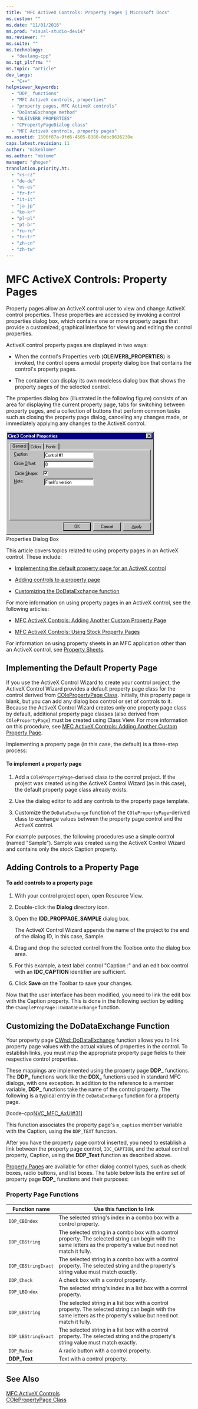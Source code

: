 ```yaml
---
title: "MFC ActiveX Controls: Property Pages | Microsoft Docs"
ms.custom: ""
ms.date: "11/01/2016"
ms.prod: "visual-studio-dev14"
ms.reviewer: ""
ms.suite: ""
ms.technology: 
  - "devlang-cpp"
ms.tgt_pltfrm: ""
ms.topic: "article"
dev_langs: 
  - "C++"
helpviewer_keywords: 
  - "DDP_ functions"
  - "MFC ActiveX controls, properties"
  - "property pages, MFC ActiveX controls"
  - "DoDataExchange method"
  - "OLEIVERB_PROPERTIES"
  - "CPropertyPageDialog class"
  - "MFC ActiveX controls, property pages"
ms.assetid: 1506f87a-9fd6-4505-8380-0dbc9636230e
caps.latest.revision: 11
author: "mikeblome"
ms.author: "mblome"
manager: "ghogen"
translation.priority.ht: 
  - "cs-cz"
  - "de-de"
  - "es-es"
  - "fr-fr"
  - "it-it"
  - "ja-jp"
  - "ko-kr"
  - "pl-pl"
  - "pt-br"
  - "ru-ru"
  - "tr-tr"
  - "zh-cn"
  - "zh-tw"
---
```

# MFC ActiveX Controls: Property Pages
Property pages allow an ActiveX control user to view and change ActiveX control properties. These properties are accessed by invoking a control properties dialog box, which contains one or more property pages that provide a customized, graphical interface for viewing and editing the control properties.  
  
 ActiveX control property pages are displayed in two ways:  
  
-   When the control's Properties verb (**OLEIVERB_PROPERTIES**) is invoked, the control opens a modal property dialog box that contains the control's property pages.  
  
-   The container can display its own modeless dialog box that shows the property pages of the selected control.  
  
 The properties dialog box (illustrated in the following figure) consists of an area for displaying the current property page, tabs for switching between property pages, and a collection of buttons that perform common tasks such as closing the property page dialog, canceling any changes made, or immediately applying any changes to the ActiveX control.  
  
 ![Properties dialog box for Circ3](../mfc/media/vc373i1.gif "vc373I1")  
Properties Dialog Box  
  
 This article covers topics related to using property pages in an ActiveX control. These include:  
  
-   [Implementing the default property page for an ActiveX control](#_core_implementing_the_default_property_page)  
  
-   [Adding controls to a property page](#_core_adding_controls_to_a_property_page)  
  
-   [Customizing the DoDataExchange function](#_core_customizing_the_dodataexchange_function)  
  
 For more information on using property pages in an ActiveX control, see the following articles:  
  
-   [MFC ActiveX Controls: Adding Another Custom Property Page](../mfc/mfc-activex-controls-adding-another-custom-property-page.md)  
  
-   [MFC ActiveX Controls: Using Stock Property Pages](../mfc/mfc-activex-controls-using-stock-property-pages.md)  
  
 For information on using property sheets in an MFC application other than an ActiveX control, see [Property Sheets](../mfc/property-sheets-mfc.md).  
  
##  <a name="_core_implementing_the_default_property_page"></a> Implementing the Default Property Page  
 If you use the ActiveX Control Wizard to create your control project, the ActiveX Control Wizard provides a default property page class for the control derived from [COlePropertyPage Class](../mfc/reference/colepropertypage-class.md). Initially, this property page is blank, but you can add any dialog box control or set of controls to it. Because the ActiveX Control Wizard creates only one property page class by default, additional property page classes (also derived from `COlePropertyPage`) must be created using Class View. For more information on this procedure, see [MFC ActiveX Controls: Adding Another Custom Property Page](../mfc/mfc-activex-controls-adding-another-custom-property-page.md).  
  
 Implementing a property page (in this case, the default) is a three-step process:  
  
#### To implement a property page  
  
1.  Add a `COlePropertyPage`-derived class to the control project. If the project was created using the ActiveX Control Wizard (as in this case), the default property page class already exists.  
  
2.  Use the dialog editor to add any controls to the property page template.  
  
3.  Customize the `DoDataExchange` function of the `COlePropertyPage`-derived class to exchange values between the property page control and the ActiveX control.  
  
 For example purposes, the following procedures use a simple control (named "Sample"). Sample was created using the ActiveX Control Wizard and contains only the stock Caption property.  
  
##  <a name="_core_adding_controls_to_a_property_page"></a> Adding Controls to a Property Page  
  
#### To add controls to a property page  
  
1.  With your control project open, open Resource View.  
  
2.  Double-click the **Dialog** directory icon.  
  
3.  Open the **IDD_PROPPAGE_SAMPLE** dialog box.  
  
     The ActiveX Control Wizard appends the name of the project to the end of the dialog ID, in this case, Sample.  
  
4.  Drag and drop the selected control from the Toolbox onto the dialog box area.  
  
5.  For this example, a text label control "Caption :" and an edit box control with an **IDC_CAPTION** identifier are sufficient.  
  
6.  Click **Save** on the Toolbar to save your changes.  
  
 Now that the user interface has been modified, you need to link the edit box with the Caption property. This is done in the following section by editing the `CSamplePropPage::DoDataExchange` function.  
  
##  <a name="_core_customizing_the_dodataexchange_function"></a> Customizing the DoDataExchange Function  
 Your property page [CWnd::DoDataExchange](../mfc/reference/cwnd-class.md#cwnd__dodataexchange) function allows you to link property page values with the actual values of properties in the control. To establish links, you must map the appropriate property page fields to their respective control properties.  
  
 These mappings are implemented using the property page **DDP_** functions. The **DDP_** functions work like the **DDX_** functions used in standard MFC dialogs, with one exception. In addition to the reference to a member variable, **DDP_** functions take the name of the control property. The following is a typical entry in the `DoDataExchange` function for a property page.  
  
 [!code-cpp[NVC_MFC_AxUI#31](../mfc/codesnippet/CPP/mfc-activex-controls-property-pages_1.cpp)]  
  
 This function associates the property page's `m_caption` member variable with the Caption, using the `DDP_TEXT` function.  
  
 After you have the property page control inserted, you need to establish a link between the property page control, `IDC_CAPTION`, and the actual control property, Caption, using the **DDP_Text** function as described above.  
  
 [Property Pages](../mfc/reference/property-pages-mfc.md) are available for other dialog control types, such as check boxes, radio buttons, and list boxes. The table below lists the entire set of property page **DDP_** functions and their purposes:  
  
### Property Page Functions  
  
|Function name|Use this function to link|  
|-------------------|-------------------------------|  
|`DDP_CBIndex`|The selected string's index in a combo box with a control property.|  
|`DDP_CBString`|The selected string in a combo box with a control property. The selected string can begin with the same letters as the property's value but need not match it fully.|  
|`DDP_CBStringExact`|The selected string in a combo box with a control property. The selected string and the property's string value must match exactly.|  
|`DDP_Check`|A check box with a control property.|  
|`DDP_LBIndex`|The selected string's index in a list box with a control property.|  
|`DDP_LBString`|The selected string in a list box with a control property. The selected string can begin with the same letters as the property's value but need not match it fully.|  
|`DDP_LBStringExact`|The selected string in a list box with a control property. The selected string and the property's string value must match exactly.|  
|`DDP_Radio`|A radio button with a control property.|  
|**DDP_Text**|Text with a control property.|  
  
## See Also  
 [MFC ActiveX Controls](../mfc/mfc-activex-controls.md)   
 [COlePropertyPage Class](../mfc/reference/colepropertypage-class.md)

